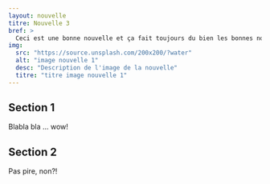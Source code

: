 ```yaml
---
layout: nouvelle
titre: Nouvelle 3
bref: >
  Ceci est une bonne nouvelle et ça fait toujours du bien les bonnes nouvelles!
img:
  src: "https://source.unsplash.com/200x200/?water"
  alt: "image nouvelle 1"
  desc: "Description de l'image de la nouvelle"
  titre: "titre image nouvelle 1"
---
```

## Section 1

Blabla bla ... wow!

## Section 2

Pas pire, non?!
